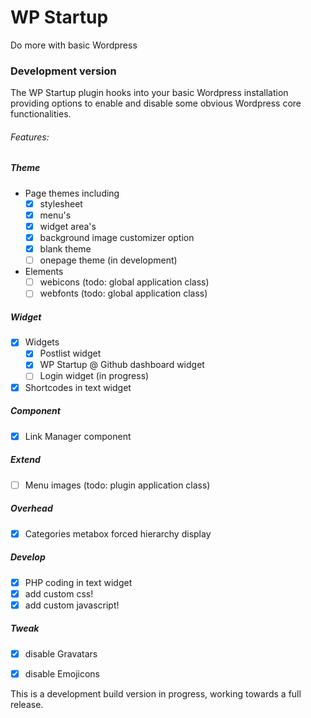 # WP Startup 
Do more with basic Wordpress
 
### Development version

The WP Startup plugin hooks into your basic Wordpress installation providing options to enable and disable some obvious Wordpress core functionalities.


###### Features:

##### Theme 
- Page themes including  
    - [x] stylesheet 
    - [x] menu's
    - [x] widget area's
    - [x] background image customizer option
    - [x] blank theme
    - [ ] onepage theme (in development)
- Elements
    - [ ] webicons (todo: global application class)
    - [ ] webfonts (todo: global application class)
    
##### Widget
- [x] Widgets
    - [x] Postlist widget
    - [x] WP Startup @ Github dashboard widget
    - [ ] Login widget (in progress)
- [x] Shortcodes in text widget

##### Component
- [x] Link Manager component

##### Extend
- [ ] Menu images (todo: plugin application class)

##### Overhead
- [x] Categories metabox forced hierarchy display

##### Develop
- [x] PHP coding in text widget
- [x] add custom css!
- [x] add custom javascript!

##### Tweak
- [x] disable Gravatars
- [x] disable Emojicons


This is a development build version in progress, working towards a full release. 